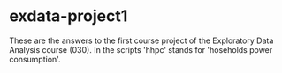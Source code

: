 # exdata-project1
These are the answers to the first course project of the Exploratory Data Analysis course (030). In the scripts 'hhpc' stands for 'hoseholds power consumption'.
